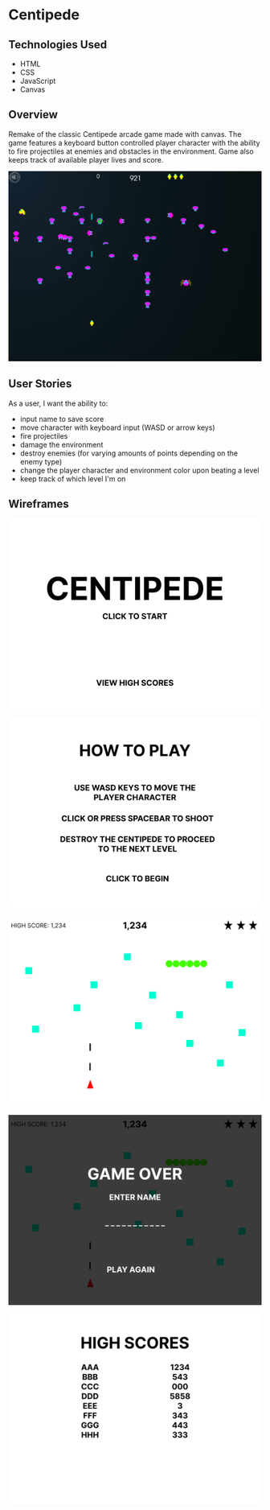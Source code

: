 # Centipede

## Technologies Used

- HTML
- CSS
- JavaScript
- Canvas

## Overview

Remake of the classic Centipede arcade game made with canvas. The game features a keyboard button controlled player character with the ability to fire projectiles at enemies and obstacles in the environment. Game also keeps track of available player lives and score.

![Screenshot](images/screenshot.jpg)

## User Stories

As a user, I want the ability to:
* input name to save score
* move character with keyboard input (WASD or arrow keys)
* fire projectiles
* damage the environment
* destroy enemies (for varying amounts of points depending on the enemy type)
* change the player character and environment color upon beating a level
* keep track of which level I'm on

## Wireframes

![Start](images/START.png)

![HowToPlay](images/how-to-play.png)

![gameScreen](images/game-screen.png)

![gameOver](images/game-over.png)

![highScores](images/high-scores.png)

